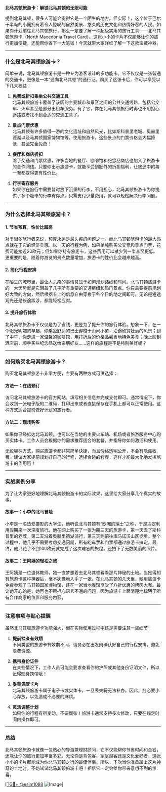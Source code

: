 **北马其顿旅游卡：解锁北马其顿的无限可能**

提到北马其顿，很多人可能会觉得它是一个陌生的地方。但实际上，这个位于巴尔干半岛的小国拥有着令人惊叹的自然美景、悠久的历史文化和热情好客的人民。如果你计划前往北马其顿旅行，那么一定要了解一种超级实用的旅行工具——北马其顿旅游卡（North Macedonia Travel Card）。这张小小的卡片不仅能够让你的旅行更加便捷，还能帮你省下一大笔钱！今天就带大家详细了解一下这款宝藏神器。

---

### 什么是北马其顿旅游卡？

简单来说，北马其顿旅游卡是一种专为游客设计的多功能卡。它不仅仅是一张普通的交通卡，更像是一本“通向北马其顿”的通行证。购买了这张卡后，你可以享受以下几大权益：

1. **免费或折扣乘坐公共交通工具**  
   北马其顿旅游卡覆盖了该国的主要城市和景区之间的公共交通线路，包括公交车、火车甚至是部分出租车服务。有了它，你在北马其顿旅行时再也不用担心迷路或者找不到合适的交通工具了。

2. **景点门票优惠**  
   北马其顿有许多值得一游的文化遗址和自然风光，比如斯科普里老城、奥赫里德湖以及马其顿国家博物馆等。使用旅游卡，这些景点的门票价格会大幅降低，甚至完全免费！

3. **餐厅和商店折扣**  
   除了交通和门票优惠，许多当地的餐厅、咖啡馆和纪念品商店也加入了旅游卡的合作网络。只要你出示旅游卡，就能享受到额外的折扣福利，让旅途中的每一餐都变得更有性价比。

4. **行李寄存服务**  
   如果你在旅行中需要暂时放下沉重的行李，不用担心，北马其顿旅游卡为你提供了多个城市的行李寄存点。只需支付少量费用，就可以轻松解决行李问题。

---

### 为什么选择北马其顿旅游卡？

#### 1. 节省预算，性价比超高  
对于很多旅行者来说，预算永远是最头疼的问题之一。而北马其顿旅游卡的最大亮点就在于它的经济实惠。以一天的行程为例，如果单纯购买公交票和景点门票，花费可能接近20欧元；但如果你持有旅游卡，这些费用可以减少到一半甚至更低。更重要的是，随着你游览的景点数量增加，旅游卡的性价比会越来越高。

#### 2. 简化行程安排  
在陌生的城市里，最让人头疼的事情莫过于如何规划路线和时间。北马其顿旅游卡的一大优势就是它涵盖了几乎所有重要的交通枢纽和热门景点。你只需要提前规划好大致的方向，然后根据卡上的信息自由穿梭于各个目的地之间即可。无论是短途观光还是长途跋涉，都能轻松应对。

#### 3. 提升旅行体验  
北马其顿旅游卡不仅仅是为了省钱，更是为了提升你的旅行体验。想象一下，在一个阳光明媚的早晨，你乘坐舒适的巴士穿梭于山间小道，沿途欣赏壮丽的风景；到了中午，你走进一家温馨的咖啡馆，用打折后的价格品尝当地特色美食；晚上回到酒店前，顺手买些纪念品送给亲朋好友……这样的旅程是不是特别美好呢？

---

### 如何购买北马其顿旅游卡？

购买北马其顿旅游卡非常方便，主要有两种方式可供选择：

#### 方法一：在线预订  
访问北马其顿旅游卡的官方网站，填写相关信息并完成支付即可。通常情况下，你会收到一张电子版的二维码，打印出来或者直接保存在手机上都可以正常使用。这种方式适合提前做好计划的旅行者。

#### 方法二：现场购买  
如果你已经抵达北马其顿，也可以在当地的主要火车站、机场或者旅游服务中心购买实体卡。工作人员会根据你的需求推荐适合的套餐，并指导你如何激活和使用。

无论哪种方式，购买旅游卡都非常简单快捷，而且价格透明公开，不会有隐藏收费。建议大家提前规划好自己的行程，选择合适的套餐，这样才能最大化地发挥旅游卡的作用哦！

---

### 实战案例分享

为了让大家更好地理解北马其顿旅游卡的实际效果，这里给大家分享几个真实的故事。

#### 故事一：小李的北马冒险  
小李是一名热爱摄影的大学生，他听说北马其顿有“欧洲的瑞士”之称，于是决定利用假期来一次深度旅行。他在网上购买了一张为期三天的旅游卡，第一天去了斯科普里的老城，第二天沿着奥赫里德湖骑行，第三天则前往库马诺沃山区徒步。整个过程中，他几乎不需要考虑交通问题，所有的车票和门票都通过旅游卡搞定。最终，他只花了不到100欧元就完成了这次难忘的旅程，还拍下了无数美丽的照片。

#### 故事二：王阿姨的轻松之旅  
王阿姨是一位退休教师，她一直梦想着去北马其顿看看那片神秘的土地。当她得知有旅游卡这种神器后，毫不犹豫地入手了一张。在北马其顿的几天里，她用旅游卡免费参观了马其顿国家博物馆，还在一家当地餐馆享受了八折优惠的烤肉大餐。最让她开心的是，她再也不用担心语言不通的问题，因为旅游卡上面清楚地标明了所有合作商家的位置和服务内容。

---

### 注意事项与贴心提醒

虽然北马其顿旅游卡功能强大，但在实际使用过程中还是需要注意一些细节：

1. **提前检查有效期**  
   不同类型的旅游卡有效期不同，请务必在出发前确认好自己的行程安排，避免浪费资源。

2. **携带身份证件**  
   在某些情况下，工作人员可能会要求查看你的护照或其他身份证明文件，所以记得随身携带哦！

3. **妥善保管卡片**  
   北马其顿旅游卡属于电子卡或实体卡，一旦丢失将无法补办。因此，务必要小心存放，以免造成不必要的麻烦。

4. **灵活调整计划**  
   如果你的行程有所变动，不要慌张！旅游卡通常支持多次修改，只要在规定时间内操作即可。

---

### 总结

北马其顿旅游卡就像一位贴心的导游兼理财顾问，它不仅能帮你节省时间和金钱，还能让你的旅行更加丰富多彩。无论你是背包客、家庭游客还是文化爱好者，这张小小的卡片都能成为你北马其顿之行的最佳伴侣。所以，下次当你准备踏上这片神奇的土地时，不妨试试北马其顿旅游卡吧！相信它一定会给你带来意想不到的惊喜。

[[TG💪+ @esim1088](https://t.me/s/esim1088) ![Image](https://i.postimg.cc/4NQfJmqS/Snipaste-2025-05-13-00-14-12.png)]